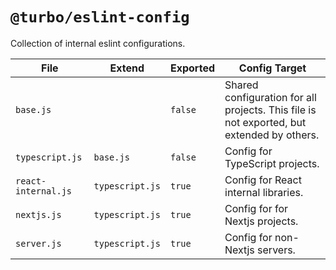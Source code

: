 # `@turbo/eslint-config`

Collection of internal eslint configurations.

| File | Extend | Exported | Config Target |
| ---- | ---- | ---- | ---- |
| `base.js` | | `false` | Shared configuration for all projects. This file is not exported, but extended by others. |
| `typescript.js` | `base.js` | `false` | Config for TypeScript projects. |
| `react-internal.js` | `typescript.js` | `true` | Config for React internal libraries. |
| `nextjs.js` | `typescript.js` | `true` | Config for for Nextjs projects. |
| `server.js` | `typescript.js` | `true` | Config for non-Nextjs servers. |

